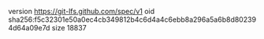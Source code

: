 version https://git-lfs.github.com/spec/v1
oid sha256:f5c32301e50a0ec4cb349812b4c6d4a4c6ebb8a296a5a6b8d802394d64a09e7d
size 18837
